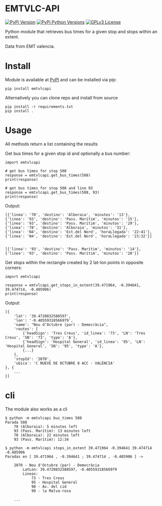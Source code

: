 # EMTVLC-API  

[![PyPi Version](https://img.shields.io/pypi/v/emtvlcapi.svg?color=forestgreen)](https://pypi.python.org/pypi/emtvlcapi/)
[![PyPi Python Versions](https://img.shields.io/pypi/pyversions/emtvlcapi.svg)](https://pypi.python.org/pypi/emtvlcapi/)
[![GPLv3 License](https://img.shields.io/badge/License-GPL%20v3-yellow.svg)](https://opensource.org/licenses/)

Python module that retrieves bus times for a given stop and stops within an extent.

Data from EMT valencia.

# Install

Module is available at [PyPI](https://pypi.org/project/emtvlcapi/) and can be installed via pip:

```
pip install emtvlcapi
```

Alternatively you can clone repo and install from source
```
pip install -r requirements.txt
pip install .
```

# Usage

All methods return a list containing the results

Get bus times for a given stop id and optionally a bus number:
```
import emtvlcapi

# get bus times for stop 508
response = emtvlcapi.get_bus_times(508)
print(response)

# get bus times for stop 508 and line 93
response = emtvlcapi.get_bus_times(508, 93)
print(response)
```
Output:
```
[{'linea': '70', 'destino': 'Alboraia', 'minutos': '13'}, 
{'linea': '93', 'destino': 'Pass. Marítim', 'minutos': '15'}, 
{'linea': '93', 'destino': 'Pass. Marítim', 'minutos': '29'}, 
{'linea': '70', 'destino': 'Alboraia', 'minutos': '31'}, 
{'linea': 'N4', 'destino': 'Est.del Nord', 'horaLlegada': '22:41'}, 
{'linea': 'N4', 'destino': 'Est.del Nord', 'horaLlegada': '23:32'}]


[{'linea': '93', 'destino': 'Pass. Marítim', 'minutos': '14'}, 
{'linea': '93', 'destino': 'Pass. Marítim', 'minutos': '28'}]

```

Get stops within the rectangle created by 2 lat-lon points in opposite corners:
```
import emtvlcapi

response = emtvlcapi.get_stops_in_extent(39.471964, -0.394641, 39.474714, -0.405906)
print(response)
```
Output:
```
[{
	'lat': '39.4720832588597', 
	'lon': '-0.40559318566979', 
	'name': "Nou d'Octubre (par) - Democràcia", 
	'routes': [
		{'headSign': 'Tres Creus', 'id_linea': '73', 'LN': 'Tres Creus', 'SN': '73', 'type': 'A'}, 
		{'headSign': 'Hospital General', 'id_linea': '95', 'LN': 'Hospital General', 'SN': '95', 'type': 'A'}, 
		{...}
	], 
	'stopId': '2070', 
	'ubica': 'C NUEVE DE OCTUBRE 8 ACC - VALÈNCIA'
}, {
	...
}]
```


# cli

The module also works as a cli

```
$ python -m emtvlcapi bus_times 508
Parada 508
	70 (Alboraia): 5 minutes left
	93 (Pass. Marítim): 13 minutes left
	70 (Alboraia): 22 minutes left
	93 (Pass. Marítim): 12:34
```

```
$ python -m emtvlcapi stops_in_extent 39.471964 -0.394641 39.474714 -0.405906
Paradas en [ 39.471964 , -0.394641 ; 39.474714 , -0.405906 ] ->

	2070 - Nou d'Octubre (par) - Democràcia
		LatLon: 39.4720832588597, -0.40559318566979
		Lineas:
			73 - Tres Creus
			95 - Hospital General
			98 - Av. del cid
			99 - la Malva-rosa
	
	...
```


